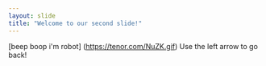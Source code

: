 ```yaml
---
layout: slide
title: "Welcome to our second slide!"
---
```

[beep boop i'm robot] (https://tenor.com/NuZK.gif)
Use the left arrow to go back!

